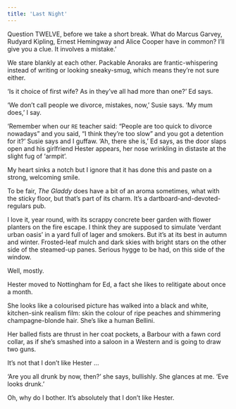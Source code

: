 ```yaml
---
title: 'Last Night'
---
```

Question TWELVE, before we take a short break. What do Marcus Garvey, Rudyard Kipling, Ernest Hemingway and Alice Cooper have in common? I’ll give you a clue. It involves a mistake.’

We stare blankly at each other. Packable Anoraks are frantic-whispering instead of writing or looking sneaky-smug, which means they’re not sure either.

‘Is it choice of first wife? As in they’ve all had more than one?’ Ed says.

‘We don’t call people we divorce, mistakes, now,’ Susie says. ‘My mum does,’ I say.

‘Remember when our <small>RE</small> teacher said: “People are too quick to divorce nowadays” and you said, “I think they’re too slow” and you got a detention for it?’ Susie says and I guffaw. ‘Ah, there she is,’ Ed says, as the door slaps open and his girlfriend Hester appears, her nose wrinkling in distaste at the slight fug of ‘armpit’.

My heart sinks a notch but I ignore that it has done this and paste on a strong, welcoming smile.

To be fair, <em>The Gladdy</em> does have a bit of an aroma sometimes, what with the sticky floor, but that’s part of its charm. It’s a dartboard-and-devoted-regulars pub.

I love it, year round, with its scrappy concrete beer garden with flower planters on the fire escape. I think they are supposed to simulate ‘verdant urban oasis’ in a yard full of lager and smokers. But it’s at its best in autumn and winter. Frosted-leaf mulch and dark skies with bright stars on the other side of the steamed-up panes. Serious hygge to be had, on this side of the window.

Well, mostly.

Hester moved to Nottingham for Ed, a fact she likes to relitigate about once a month.

She looks like a colourised picture has walked into a black and white, kitchen-sink realism film: skin the colour of ripe peaches and shimmering champagne-blonde hair. She’s like a human Bellini.

Her balled fists are thrust in her coat pockets, a Barbour with a fawn cord collar, as if she’s smashed into a saloon in a Western and is going to draw two guns.

It’s not that I don’t like Hester &hellip;

‘Are you all drunk by now, then?’ she says, bullishly. She glances at me. ‘Eve looks drunk.’

Oh, why do I bother. It’s absolutely that I don’t like Hester. 
